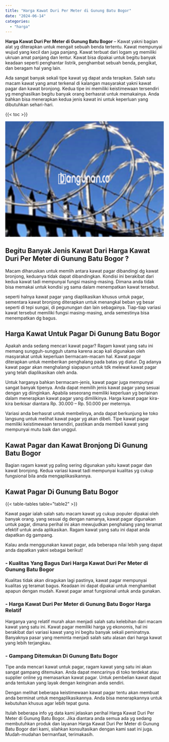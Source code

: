 ```yaml
---
title: "Harga Kawat Duri Per Meter di Gunung Batu Bogor"
date: "2024-06-14"
categories: 
  - "harga"
---
```


**Harga Kawat Duri Per Meter di Gunung Batu Bogor** – Kawat yakni bagian alat yg diterapkan untuk mengait sebuah benda tertentu. Kawat mempunyai wujud yang kecil dan juga panjang. Kawat terbuat dari logam yg memiliki ukruan amat panjang dan lentur. Kawat bisa dipakai untuk begitu banyak keadaan seperti penghantar listrik, penghambat sebuah benda, pengikat, dan beragam hal yang lain.

Ada sangat banyak sekali tipe kawat yg dapat anda terapkan. Salah satu macam kawat yang amat terkenal di kalangan masyarakat yakni kawat pagar dan kawat bronjong. Kedua tipe ini memiliki keistimewaan tersendiri yg menghasilkan begitu banyak orang berhasrat untuk memakainya. Anda bahkan bisa menerapkan kedua jenis kawat ini untuk keperluan yang dibutuhkan sehari-hari.

{{< toc >}}

![Harga Kawat Duri Per Meter di Gunung Batu Bogor](/images/jual-kawat-murah48.png)

## Begitu Banyak Jenis Kawat Dari Harga Kawat Duri Per Meter di Gunung Batu Bogor ?

Macam diharuskan untuk memlih antara kawat pagar dibandingi dg kawat bronjong, keduanya tidak dapat dibandingkan. Kondisi ini berakibat dari kedua kawat tadi mempunyai fungsi masing-masing. Dimana anda tidak bisa memakai untuk kondisi yg sama dalam menempatkan kawat tersebut.

seperti halnya kawat pagar yang diaplikasikan khusus untuk pagar, sementara kawat bronjong diterapkan untuk menangkal beban yg besar seperti di tepi sungai, di pegunungan dan lain sebagainya. Tiap-tiap variasi kawat tersebut memiliki fungsi masing-masing, anda semestinya bisa menempatkan dg bagus.

## Harga Kawat Untuk Pagar Di Gunung Batu Bogor

Apakah anda sedang mencari kawat pagar? Ragam kawat yang satu ini memang sungguh-sungguh utama karena acap kali digunakan oleh masyarakat untuk keperluan bermacam-macam hal. Kawat pagar diterapkan untuk memberikan penghalang pada batas yg diatur. Dg adanya kawat pagar akan menghalangi siapapun untuk tdk melewat kawat pagar yang telah diaplikasikan oleh anda.

Untuk harganya bahkan bermacam-jenis, kawat pagar juga mempunyai sangat banyak tipenya. Anda dapat memilih jenis kawat pagar yang sesuai dengan yg diinginkan. Apabila seseorang memiliki keperluan yg berlainan dalam menerapkan kawat pagar yang dimilikinya. Harga kawat pagar kira-kira berkisar diantara Rp. 30.000 – Rp. 50.000 per meternya.

Variasi anda berhasrat untuk membelinya, anda dapat berkunjung ke toko langsung untuk melihat kawat pagar yg akan dibeli. Tipe kawat pagar memiliki keistimewaan tersendiri, pastikan anda membeli kawat yang mempunyai mutu baik dan unggul.

## Kawat Pagar dan Kawat Bronjong Di Gunung Batu Bogor

Bagian ragam kawat yg paling sering digunakan yaitu kawat pagar dan kawat bronjong. Kedua variasi kawat tadi mempunyai kualitas yg cukup fungsional bila anda mengaplikasikannya.

## Kawat Pagar Di Gunung Batu Bogor

{{< table-tables table="table2" >}}

Kawat pagar ialah salah satu macam kawat yg cukup populer dipakai oleh banyak orang. yang sesuai dg dengan namanya, kawat pagar digunakan untuk pagar, dimana perihal ini akan mewujudkan penghalang yang teramat efektif untuk anda aplikasikan. Ragam kawat yang satu ini dapat anda dapatkan dg gampang.

Kalau anda menggunakan kawat pagar, ada beberapa nilai lebih yang dapat anda dapatkan yakni sebagai berikut!

### \- Kualitas Yang Bagus Dari Harga Kawat Duri Per Meter di Gunung Batu Bogor

Kualitas tidak akan diragukan lagi pastinya, kawat pagar mempunyai kualitas yg teramat bagus. Keadaan ini dapat dipakai untuk menghambat apapun dengan mudah. Kawat pagar amat fungsional untuk anda gunakan.

### \- Harga Kawat Duri Per Meter di Gunung Batu Bogor Harga Relatif

Harganya yang relatif murah akan menjadi salah satu kelebihan dari macam kawat yang satu ini. Kawat pagar memiliki harga yg ekonomis, hal ini berakibat dari variasi kawat yang ini begitu banyak sekali peminatnya. Banyaknya pasar yang meminta menjadi salah satu alasan dari harga kawat yang lebih terjangkau.

### \- Gampang Ditemukan Di Gunung Batu Bogor

Tipe anda mencari kawat untuk pagar, ragam kawat yang satu ini akan sangat gampang ditemukan. Anda dapat mencarinya di toko terdekat atau supplier online yg memasarkan kawat pagar. Untuk pembelian kawat dapat anda tentukan yang layak dengan keinginan anda sendiri.

Dengan melihat beberapa keistimewaan kawat pagar tentu akan membuat anda berminat untuk mengaplikasikannya. Anda bisa menerapkannya untuk kebutuhan khusus agar lebih tepat guna.

Itulah beberapa info yg data kami jelaskan perihal Harga Kawat Duri Per Meter di Gunung Batu Bogor. Jika diantara anda semua ada yg sedang membutuhkan produk dan layanan Harga Kawat Duri Per Meter di Gunung Batu Bogor dari kami, silahkan konsultasikan dengan kami saat ini juga. Mudah-mudahan bermanfaat, terimakasih.

